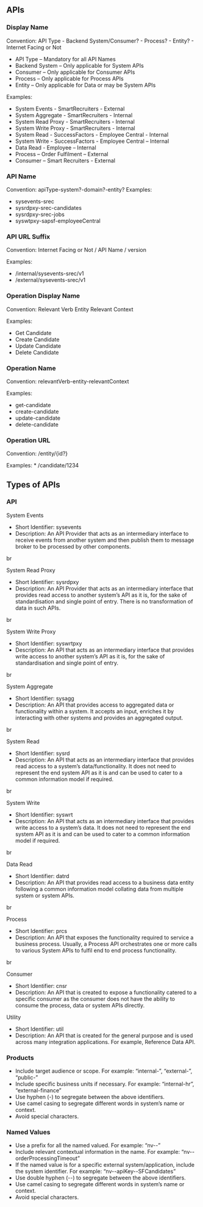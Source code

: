 
## APIs

### Display Name

Convention: API Type - Backend System/Consumer? - Process? - Entity? - Internet Facing or Not

* API Type – Mandatory for all API Names
* Backend System – Only applicable for System APIs
* Consumer – Only applicable for Consumer APIs
* Process – Only applicable for Process APIs
* Entity – Only applicable for Data or may be System APIs

Examples:

* System Events - SmartRecruiters - External
* System Aggregate - SmartRecruiters - Internal
* System Read Proxy - SmartRecruiters - Internal
* System Write Proxy - SmartRecruiters - Internal
* System Read - SuccessFactors - Employee Central - Internal
* System Write - SuccessFactors - Employee Central – Internal
* Data Read - Employee – Internal
* Process – Order Fulfilment – External
* Consumer – Smart Recruiters - External

### API Name

Convention: apiType-system?-domain?-entity?
Examples: 

* sysevents-srec
* sysrdpxy-srec-candidates
* sysrdpxy-srec-jobs
* syswtpxy-sapsf-employeeCentral

### API URL Suffix

Convention: Internet Facing or Not / API Name / version

Examples: 

* /internal/sysevents-srec/v1
* /external/sysevents-srec/v1


### Operation Display Name

Convention: 
Relevant Verb Entity Relevant Context

Examples: 

* Get Candidate
* Create Candidate
* Update Candidate
* Delete Candidate


### Operation Name

Convention: relevantVerb-entity-relevantContext

Examples: 

* get-candidate
* create-candidate
* update-candidate
* delete-candidate

### Operation URL

Convention: /entity/{id?}

Examples: * /candidate/1234

## Types of APIs

### API
System Events
* Short Identifier: sysevents
* Description: An API Provider that acts as an intermediary interface to receive events from another system and then publish them to message broker to be processed by other components.

br

System Read Proxy
* Short Identifier: sysrdpxy
* Description: An API Provider that acts as an intermediary interface that provides read access to another system’s API as it is, for the sake of standardisation and single point of entry. There is no transformation of data in such APIs.

br

System Write Proxy
* Short Identifier: syswrtpxy
* Description: An API that acts as an intermediary interface that provides write access to another system’s API as it is, for the sake of standardisation and single point of entry.

br

System Aggregate
* Short Identifier: sysagg
* Description: An API that provides access to aggregated data or functionality within a system. It accepts an input, enriches it by interacting with other systems and provides an aggregated output.

br

System Read
* Short Identifier: sysrd
* Description: An API that acts as an intermediary interface that provides read access to a system’s data/functionality. It does not need to represent the end system API as it is and can be used to cater to a common information model if required.

br

System Write
* Short Identifier: syswrt
* Description: An API that acts as an intermediary interface that provides write access to a system’s data. It does not need to represent the end system API as it is and can be used to cater to a common information model if required.

br

Data Read
* Short Identifier: datrd
* Description: An API that provides read access to a business data entity following a common information model collating data from multiple system or system APIs.

br

Process
* Short Identifier: prcs
* Description: An API that exposes the functionality required to service a business process. Usually, a Process API orchestrates one or more calls to various System APIs to fulfil end to end process functionality.

br

Consumer
* Short Identifier: cnsr
* Description: An API that is created to expose a functionality catered to a specific consumer as the consumer does not have the ability to consume the process, data or system APIs directly.

Utility
* Short Identifier: util
* Description: An API that is created for the general purpose and is used across many integration applications.  For example, Reference Data API.


### Products

* Include target audience or scope. For example: “internal-”, “external-”, “public-”
* Include specific business units if necessary. For example: “internal-hr”, “external-finance”
* Use hyphen (-) to segregate between the above identifiers.
* Use camel casing to segregate different words in system’s name or context.
* Avoid special characters.

### Named Values

* Use a prefix for all the named valued. For example: “nv--”
* Include relevant contextual information in the name. For example: “nv--orderProcessingTimeout”
* If the named value is for a specific external system/application, include the system identifier. For example: “nv--apiKey--SFCandidates”
* Use double hyphen (--) to segregate between the above identifiers.
* Use camel casing to segregate different words in system’s name or context.
* Avoid special characters.



